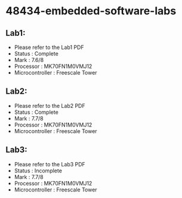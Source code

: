 # 48434-embedded-software-labs

## Lab1:

  * Please refer to the Lab1 PDF
  * Status          : Complete
  * Mark            : 7.6/8
  * Processor       : MK70FN1M0VMJ12
  * Microcontroller : Freescale Tower
  
## Lab2:

  * Please refer to the Lab2 PDF
  * Status          : Complete
  * Mark            : 7.7/8
  * Processor       : MK70FN1M0VMJ12
  * Microcontroller : Freescale Tower

## Lab3:

  * Please refer to the Lab3 PDF
  * Status          : Incomplete
  * Mark            : 7.7/8
  * Processor       : MK70FN1M0VMJ12
  * Microcontroller : Freescale Tower
